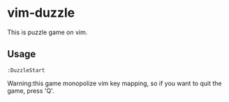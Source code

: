 vim-duzzle
===

This is puzzle game on vim.

Usage
---

```vim
:DuzzleStart
```

Warning:this game monopolize vim key mapping, so if you want to quit the game, press 'Q'.

